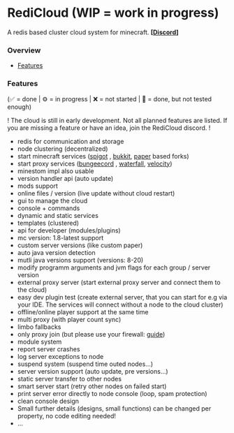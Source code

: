 # RediCloud (WIP = work in progress)

A redis based cluster cloud system for minecraft. 
**[[Discord](https://discord.gg/g2HV52VV4G)]**
<br>

### Overview

- [Features](#features)


### Features

(✅ = done | ⚙️ = in progress | ❌ = not started | 🚧 = done, but not tested enough)

! The cloud is still in early development. Not all planned features are listed. If you are missing a feature or have an idea, join the RediCloud discord. !

- redis for communication and storage
- node clustering (decentralized)
- start minecraft services ([spigot](https://getbukkit.org/download/spigot)
  , [bukkit](https://getbukkit.org/download/craftbukkit), [paper](https://papermc.io) based forks)
- start proxy services ([bungeecord](https://www.spigotmc.org/wiki/bungeecord/)
  , [waterfall](https://github.com/PaperMC/Waterfall), [velocity](https://github.com/PaperMC/Velocity))
- minestom impl also usable
- version handler api (auto update)
- mods support
- online files / version (live update without cloud restart)
- gui to manage the cloud
- console + commands
- dynamic and static services
- templates (clustered)
- api for developer (modules/plugins)
- mc version: 1.8-latest support
- custom server versions (like custom paper)
- auto java version detection
- mutli java versions support (versions: 8-20)
- modify programm arguments and jvm flags for each group / server version
- external proxy server (start external proxy server and connect them to the cloud)
- easy dev plugin test (create external server, that you can start for e.g via your IDE. The services will connect without a node to the cloud cluster)
- offline/online player support at the same time
- multi proxy (with player count sync)
- limbo fallbacks
- only proxy join (but please use your firewall: [guide](https://www.spigotmc.org/wiki/firewall-guide/))
- module system
- report server crashes
- log server exceptions to node
- suspend system (suspend time outed nodes...)
- server version support (auto update, pre versions...)
- static server transfer to other nodes
- smart server start (retry other nodes on failed start)
- print server error directly to node console (loop, spam protection)
- clean console design
- Small further details (designs, small functions) can be changed per property, no code editing needed!
- ...
